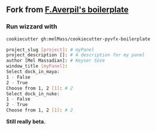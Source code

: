 ## Fork from [F.Averpil's boilerplate](https://github.com/fredrikaverpil/pyvfx-boilerplate)


### Run wizzard with
```bash
cookiecutter gh:melMass/cookiecutter-pyvfx-boilerplate

project_slug [project]: # myPanel
project_description []: # A description for my panel
author [Mel Massadian]: # Keyser Söze
window_title [myPanel]: 
Select dock_in_maya:
1 - False
2 - True
Choose from 1, 2 [1]: # 2
Select dock_in_nuke:
1 - False
2 - True
Choose from 1, 2 [1]: # 2
```

**Still really beta.**
